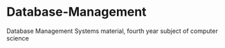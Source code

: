 # Database-Management
Database Management Systems material, fourth year subject of computer science

